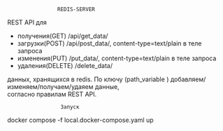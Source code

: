                     REDIS-SERVER
 
REST API для 

 - получения(GET) /api/get_data/<key>
 - загрузки(POST) /api/post_data/<key>, content-type=text/plain в теле запроса
 - изменения(PUT) /put_data/<key>, content-type=text/plain в теле запроса
 - удаления(DELETE) /delete_data/<key>

данных, хранящихся в redis. По ключу (path_variable <key>) добавляем/изменяем/получаем/удаяем данные,  
согласно правилам REST API.

                     Запуск
docker compose -f local.docker-compose.yaml up

